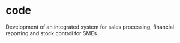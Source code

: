 # code
Development of an integrated system for sales processing, financial reporting and stock control for SMEs
